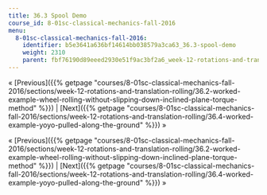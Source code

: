 ```yaml
---
title: 36.3 Spool Demo
course_id: 8-01sc-classical-mechanics-fall-2016
menu:
  8-01sc-classical-mechanics-fall-2016:
    identifier: b5e3641a636bf14614bb038579a3ca63_36.3-spool-demo
    weight: 2310
    parent: fbf76190d89eeed2930e51f9ac3bf2a6_week-12-rotations-and-translation-rolling
---
```

« [Previous]({{% getpage "courses/8-01sc-classical-mechanics-fall-2016/sections/week-12-rotations-and-translation-rolling/36.2-worked-example-wheel-rolling-without-slipping-down-inclined-plane-torque-method" %}}) | [Next]({{% getpage "courses/8-01sc-classical-mechanics-fall-2016/sections/week-12-rotations-and-translation-rolling/36.4-worked-example-yoyo-pulled-along-the-ground" %}}) »

« [Previous]({{% getpage "courses/8-01sc-classical-mechanics-fall-2016/sections/week-12-rotations-and-translation-rolling/36.2-worked-example-wheel-rolling-without-slipping-down-inclined-plane-torque-method" %}}) | [Next]({{% getpage "courses/8-01sc-classical-mechanics-fall-2016/sections/week-12-rotations-and-translation-rolling/36.4-worked-example-yoyo-pulled-along-the-ground" %}}) »